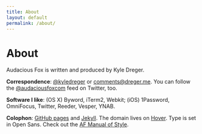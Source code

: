 ```yaml
---
title: About
layout: default
permalink: /about/
---
```

# About

Audacious Fox is written and produced by Kyle Dreger.

**Correspondence**: [@kyledreger](http://twitter.com/kyledreger) or <comments@dreger.me>. You can follow the [@audaciousfoxcom](http://twitter.com/audaciousfoxcom) feed on Twitter, too.

**Software I like**: (OS X) Byword, iTerm2, Webkit; (iOS) 1Password, OmniFocus, Twitter, Reeder, Vesper, YNAB.

**Colophon**: [GitHub pages](https://pages.github.com/) and [Jekyll](https://github.com/mojombo/jekyll). The domain lives on [Hover](http://hover.com). Type is set in Open Sans. Check out the [AF Manual of Style](/style-guide).
